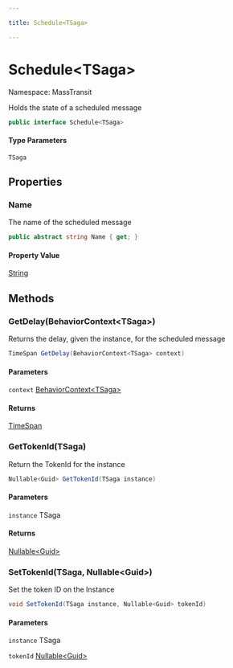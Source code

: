 ```yaml
---

title: Schedule<TSaga>

---
```


# Schedule\<TSaga\>

Namespace: MassTransit

Holds the state of a scheduled message

```csharp
public interface Schedule<TSaga>
```

#### Type Parameters

`TSaga`<br/>

## Properties

### **Name**

The name of the scheduled message

```csharp
public abstract string Name { get; }
```

#### Property Value

[String](https://learn.microsoft.com/en-us/dotnet/api/system.string)<br/>

## Methods

### **GetDelay(BehaviorContext\<TSaga\>)**

Returns the delay, given the instance, for the scheduled message

```csharp
TimeSpan GetDelay(BehaviorContext<TSaga> context)
```

#### Parameters

`context` [BehaviorContext\<TSaga\>](../masstransit/behaviorcontext-1)<br/>

#### Returns

[TimeSpan](https://learn.microsoft.com/en-us/dotnet/api/system.timespan)<br/>

### **GetTokenId(TSaga)**

Return the TokenId for the instance

```csharp
Nullable<Guid> GetTokenId(TSaga instance)
```

#### Parameters

`instance` TSaga<br/>

#### Returns

[Nullable\<Guid\>](https://learn.microsoft.com/en-us/dotnet/api/system.nullable-1)<br/>

### **SetTokenId(TSaga, Nullable\<Guid\>)**

Set the token ID on the Instance

```csharp
void SetTokenId(TSaga instance, Nullable<Guid> tokenId)
```

#### Parameters

`instance` TSaga<br/>

`tokenId` [Nullable\<Guid\>](https://learn.microsoft.com/en-us/dotnet/api/system.nullable-1)<br/>
